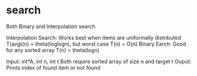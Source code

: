 # search
Both Binary and Interpolation search

Interpolation Search: Works best when items are uniformally distributed T(avg)(n) = theta(loglogn), but worst case T(n) = O(n)
Binary Earch: Good for any sorted array T(n) = theta(logn)

Input: int*A, int n, int t
Both require sorted array of size n and target t
Ouput: Prints index of found item or not found
